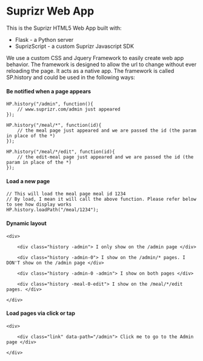 Suprizr Web App
==========

This is the Suprizr HTML5 Web App built with:
* Flask - a Python server
* SuprizScript - a custom Suprizr Javascript SDK

We use a custom CSS and Jquery Framework to easily create web app behavior. The framework is designed to allow the url to change without ever reloading the page. It acts as a native app. The framework is called SP.history and could be used in the following ways:

#### Be notified when a page appears

	HP.history("/admin", function(){
		// www.suprizr.com/admin just appeared
	});

	HP.history("/meal/*", function(id){
		// the meal page just appeared and we are passed the id (the param in place of the *)
	});

	HP.history("/meal/*/edit", function(id){
		// the edit-meal page just appeared and we are passed the id (the param in place of the *)
	});

#### Load a new page

	// This will load the meal page meal id 1234
	// By load, I mean it will call the above function. Please refer below to see how display works
	HP.history.loadPath("/meal/1234");

#### Dynamic layout

	<div>

		<div class="history -admin"> I only show on the /admin page </div>

		<div class="history -admin-0"> I show on the /admin/* pages. I DON'T show on the /admin page </div>

		<div class="history -admin-0 -admin"> I show on both pages </div>

		<div class="history -meal-0-edit"> I show on the /meal/*/edit pages. </div>

	</div>

#### Load pages via click or tap

	<div>

		<div class="link" data-path="/admin"> Click me to go to the Admin page </div>

	</div>
